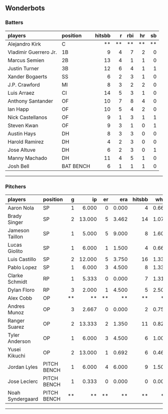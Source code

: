 ## Wonderbots

### Batters

 
|players               |position  | hitsbb|  r| rbi| hr| sb| 
|:---------------------|:---------|------:|--:|---:|--:|--:| 
|Alejandro Kirk        |C         |     **| **|  **| **| **| 
|Vladimir Guerrero Jr. |1B        |      9|  4|   7|  2|  0| 
|Marcus Semien         |2B        |     13|  4|   1|  1|  0| 
|Justin Turner         |3B        |     12|  6|   4|  1|  1| 
|Xander Bogaerts       |SS        |      6|  2|   3|  1|  0| 
|J.P. Crawford         |MI        |      8|  3|   2|  2|  0| 
|Luis Arraez           |CI        |     14|  5|   3|  1|  0| 
|Anthony Santander     |OF        |     10|  7|   8|  4|  0| 
|Ian Happ              |OF        |     10|  5|   4|  2|  0| 
|Nick Castellanos      |OF        |      9|  1|   3|  1|  1| 
|Steven Kwan           |OF        |      9|  3|   1|  0|  1| 
|Austin Hays           |DH        |      8|  3|   3|  0|  0| 
|Harold Ramirez        |DH        |      4|  2|   3|  0|  0| 
|Jose Altuve           |DH        |      6|  2|   3|  0|  1| 
|Manny Machado         |DH        |     11|  4|   5|  1|  0| 
|Josh Bell             |BAT BENCH |      6|  1|   1|  1|  0| 


* * *

### Pitchers

 
|players          |position    |  g|     ip| er|   era| hitsbb|  whip| so|  w| sv| 
|:----------------|:-----------|--:|------:|--:|-----:|------:|-----:|--:|--:|--:| 
|Aaron Nola       |SP          |  1|  6.000|  0| 0.000|      4| 0.667|  5|  0|  0| 
|Brady Singer     |SP          |  2| 13.000|  5| 3.462|     14| 1.077|  5|  0|  0| 
|Jameson Taillon  |SP          |  1|  5.000|  5| 9.000|      8| 1.600|  8|  0|  0| 
|Lucas Giolito    |SP          |  1|  6.000|  1| 1.500|      4| 0.667| 10|  0|  0| 
|Luis Castillo    |SP          |  2| 12.000|  5| 3.750|     16| 1.333| 10|  1|  0| 
|Pablo Lopez      |SP          |  1|  6.000|  3| 4.500|      8| 1.333| 10|  0|  0| 
|Clarke Schmidt   |RP          |  1|  5.333|  0| 0.000|      7| 1.312|  3|  0|  0| 
|Dylan Floro      |RP          |  3|  2.000|  1| 4.500|      5| 2.500|  4|  0|  0| 
|Alex Cobb        |OP          | **|     **| **|    **|     **|    **| **| **| **| 
|Andres Munoz     |OP          |  3|  2.667|  0| 0.000|      2| 0.750|  5|  0|  0| 
|Ranger Suarez    |OP          |  2| 13.333|  2| 1.350|     11| 0.825| 15|  1|  0| 
|Tyler Anderson   |OP          |  1|  6.000|  3| 4.500|      6| 1.000|  9|  0|  0| 
|Yusei Kikuchi    |OP          |  2| 13.000|  1| 0.692|      6| 0.462| 14|  1|  0| 
|Jordan Lyles     |PITCH BENCH |  1|  6.000|  4| 6.000|      9| 1.500|  2|  1|  0| 
|Jose Leclerc     |PITCH BENCH |  1|  0.333|  0| 0.000|      0| 0.000|  0|  0|  0| 
|Noah Syndergaard |PITCH BENCH | **|     **| **|    **|     **|    **| **| **| **| 


* * *


